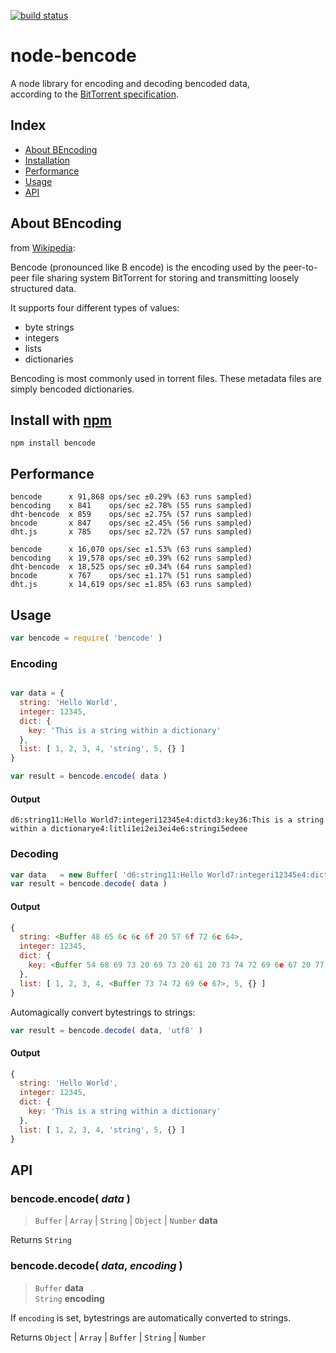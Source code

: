 [![build status](https://secure.travis-ci.org/themasch/node-bencode.png)](http://travis-ci.org/themasch/node-bencode)

# node-bencode

A node library for encoding and decoding bencoded data,  
according to the [BitTorrent specification](http://www.bittorrent.org/beps/bep_0003.html).

## Index

- [About BEncoding](#about-bencoding)
- [Installation](#install-with-npm)
- [Performance](#performance)
- [Usage](#usage)
- [API](#api)

## About BEncoding

from [Wikipedia](https://en.wikipedia.org/wiki/Bencoding):

Bencode (pronounced like B encode) is the encoding used by the peer-to-peer
file sharing system BitTorrent for storing and transmitting loosely structured data.

It supports four different types of values:
- byte strings
- integers
- lists
- dictionaries

Bencoding is most commonly used in torrent files.
These metadata files are simply bencoded dictionaries.

## Install with [npm](http://npmjs.org)

```
npm install bencode
```

## Performance

```
bencode      x 91,868 ops/sec ±0.29% (63 runs sampled)
bencoding    x 841    ops/sec ±2.78% (55 runs sampled)
dht-bencode  x 859    ops/sec ±2.75% (57 runs sampled)
bncode       x 847    ops/sec ±2.45% (56 runs sampled)
dht.js       x 785    ops/sec ±2.72% (57 runs sampled)
```
```
bencode      x 16,070 ops/sec ±1.53% (63 runs sampled)
bencoding    x 19,578 ops/sec ±0.39% (62 runs sampled)
dht-bencode  x 18,525 ops/sec ±0.34% (64 runs sampled)
bncode       x 767    ops/sec ±1.17% (51 runs sampled)
dht.js       x 14,619 ops/sec ±1.85% (63 runs sampled)
```

## Usage

```javascript
var bencode = require( 'bencode' )
```

### Encoding

```javascript

var data = {
  string: 'Hello World',
  integer: 12345,
  dict: {
    key: 'This is a string within a dictionary'
  },
  list: [ 1, 2, 3, 4, 'string', 5, {} ]
}

var result = bencode.encode( data )

```

#### Output

```
d6:string11:Hello World7:integeri12345e4:dictd3:key36:This is a string within a dictionarye4:litli1ei2ei3ei4e6:stringi5edeee
```

### Decoding

```javascript
var data   = new Buffer( 'd6:string11:Hello World7:integeri12345e4:dictd3:key36:This is a string within a dictionarye4:litli1ei2ei3ei4e6:stringi5edeee' )
var result = bencode.decode( data )
```

#### Output

```javascript
{
  string: <Buffer 48 65 6c 6c 6f 20 57 6f 72 6c 64>,
  integer: 12345,
  dict: {
    key: <Buffer 54 68 69 73 20 69 73 20 61 20 73 74 72 69 6e 67 20 77 69 74 68 69 6e 20 61 20 64 69 63 74 69 6f 6e 61 72 79>
  },
  list: [ 1, 2, 3, 4, <Buffer 73 74 72 69 6e 67>, 5, {} ]
}
```

Automagically convert bytestrings to strings:

```javascript
var result = bencode.decode( data, 'utf8' )
```

#### Output

```javascript
{
  string: 'Hello World',
  integer: 12345,
  dict: {
    key: 'This is a string within a dictionary'
  },
  list: [ 1, 2, 3, 4, 'string', 5, {} ]
}
```

## API

### bencode.encode( *data* )

> `Buffer` | `Array` | `String` | `Object` | `Number` __data__

Returns `String`

### bencode.decode( *data*, *encoding* )

> `Buffer` __data__  
> `String` __encoding__

If `encoding` is set, bytestrings are
automatically converted to strings.

Returns `Object` | `Array` | `Buffer` | `String` | `Number`
